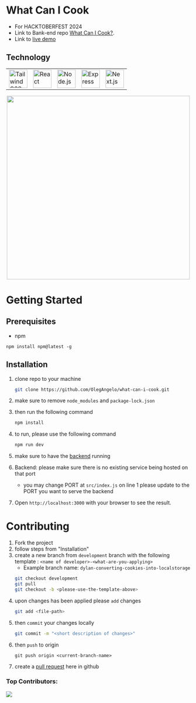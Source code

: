 # What Can I Cook
- For HACKTOBERFEST 2024
- Link to Bank-end repo [What Can I Cook?](https://github.com/OlegAngelo/what-can-i-cook-api.git).
- Link to [live demo](https://whatcanicookonline.vercel.app/)
## Technology
<div align="center">
	<table>
		<tr>
			<td><img width="50" src="https://user-images.githubusercontent.com/25181517/202896760-337261ed-ee92-4979-84c4-d4b829c7355d.png" alt="Tailwind CSS" title="Tailwind CSS"/></td>
			<td><img width="50" src="https://user-images.githubusercontent.com/25181517/183897015-94a058a6-b86e-4e42-a37f-bf92061753e5.png" alt="React" title="React"/></td>
			<td><img width="50" src="https://user-images.githubusercontent.com/25181517/183568594-85e280a7-0d7e-4d1a-9028-c8c2209e073c.png" alt="Node.js" title="Node.js"/></td>
			<td><img width="50" src="https://user-images.githubusercontent.com/25181517/183859966-a3462d8d-1bc7-4880-b353-e2cbed900ed6.png" alt="Express" title="Express"/></td>
			<td><img width="50" src="https://github.com/marwin1991/profile-technology-icons/assets/136815194/5f8c622c-c217-4649-b0a9-7e0ee24bd704" alt="Next.js" title="Next.js"/></td>
		</tr>
	</table>
</div>

<div align="center">
	<img src="https://github.com/user-attachments/assets/845d392b-e24a-40aa-b7ab-2d27adb062ec" height=500 text-align="center"/>
</div>




# Getting Started

## Prerequisites
- npm
```
npm install npm@latest -g
```

## Installation
1. clone repo to your machine
	```bash
	git clone https://github.com/OlegAngelo/what-can-i-cook.git
	```
2. make sure to remove `node_modules` and `package-lock.json`
3. then run the following command
	```bash
	npm install
	```
4. to run, please use the following command

	```bash
	npm run dev
	```
5. make sure to have the [backend](https://github.com/OlegAngelo/what-can-i-cook-api) running
6. Backend: please make sure there is no existing service being hosted on that port
	- you may change PORT at `src/index.js` on line 1 please update to the PORT you want to serve the backend
6. Open `http://localhost:3000` with your browser to see the result.



# Contributing

1. Fork the project
2. follow steps from "Installation"
3. create a new branch from `development` branch with the following template : `<name of developer>-<what-are-you-applying>`
	- Example branch name: `dylan-converting-cookies-into-localstorage`
	```bash
	git checkout development
	git pull
	git checkout -b <please-use-the-template-above>
	```
4. upon changes has been applied please `add` changes
	```bash
	git add <file-path>
	```
5. then `commit` your changes locally
	```bash
	git commit -m "<short description of changes>"
	```
6. then `push` to origin <branch-name>
	```
	git push origin <current-branch-name>
	```
6. create a [pull request](https://github.com/OlegAngelo/what-can-i-cook/pulls) here in github



### Top Contributors:
<a href="https://github.com/olegangelo/what-can-i-cook/graphs/contributors">
  <img src="https://contrib.rocks/image?repo=olegangelo/what-can-i-cook" />
</a>
